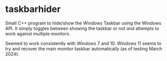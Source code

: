 # taskbarhider

Small C++ program to hide/show the Windows Taskbar using the Windows API. It simply toggles between showing the taskbar or not and attempts to work against multiple monitors.

Seemed to work consistently with Windows 7 and 10. Windows 11 seems to try and recover the main monitor taskbar automatically (as of testing March 2024).